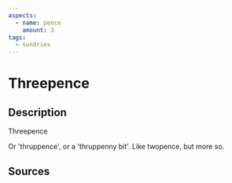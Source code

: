 ```yaml
---
aspects:
  - name: pence
    amount: 3
tags:
  - sundries
---
```

# Threepence
## Description
Threepence

Or 'thruppence', or a 'thruppenny bit'. Like twopence, but more so.
## Sources

